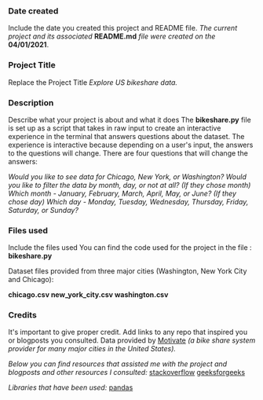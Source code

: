 ### Date created
Include the date you created this project and README file.
_The current project and its associated_ **README.md** _file were created on the_ **04/01/2021**.

### Project Title
Replace the Project Title
_Explore US bikeshare data._

### Description
Describe what your project is about and what it does
The **bikeshare.py** file is set up as a script that takes in raw input to create an interactive experience in the terminal that answers questions about the dataset. The experience is interactive because depending on a user's input, the answers to the questions will change. There are four questions that will change the answers:

_Would you like to see data for Chicago, New York, or Washington?
Would you like to filter the data by month, day, or not at all?
(If they chose month) Which month - January, February, March, April, May, or June?
(If they chose day) Which day - Monday, Tuesday, Wednesday, Thursday, Friday, Saturday, or Sunday?_

### Files used
Include the files used
You can find the code used for the project in the file :
**bikeshare.py**

Dataset files provided from three major cities (Washington, New York City and Chicago):

**chicago.csv
new_york_city.csv
washington.csv**


### Credits
It's important to give proper credit. Add links to any repo that inspired you or blogposts you consulted.
Data provided by [Motivate](https://www.motivateco.com/) _(a bike share system provider for many major cities in the United States)._

_Below you can find resources that assisted me with the project and blogposts and other resources I consulted:_
[stackoverflow](https://stackoverflow.com)
[geeksforgeeks](https://www.geeksforgeeks.org/python)

_Libraries that have been used:_
[pandas](https://pandas.pydata.org/)
